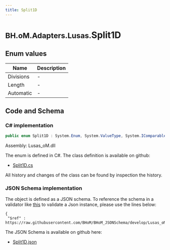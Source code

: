 ```yaml
---
title: Split1D
---
```


# <small>BH.oM.Adapters.Lusas.</small>**Split1D**



## Enum values

| Name            | Description                                                    |
|-----------------|----------------------------------------------------------------|
| Divisions |  -  |
| Length |  -  |
| Automatic |  -  |


## Code and Schema

### C# implementation

``` C# title="C#"
public enum Split1D : System.Enum, System.ValueType, System.IComparable, System.ISpanFormattable, System.IFormattable, System.IConvertible
```

Assembly: Lusas_oM.dll

The enum is defined in C#. The class definition is available on github:

- [Split1D.cs](https://github.com/BHoM/Lusas_Toolkit/blob/develop/Lusas_oM/Enum\Split1D.cs)

All history and changes of the class can be found by inspection the history.
### JSON Schema implementation

The object is defined as a JSON schema. To reference the schema in a validator like [this](https://www.jsonschemavalidator.net/) to validate a Json instance, please use the lines below:

``` { .json .copy .select } title="JSON Schema"
{
 "$ref" : https://raw.githubusercontent.com/BHoM/BHoM_JSONSchema/develop/Lusas_oM/Split1D.json}
```

The JSON Schema is available on github here:

- [Split1D.json](https://github.com/BHoM/BHoM_JSONSchema/blob/develop/Lusas_oM/Split1D.json)
